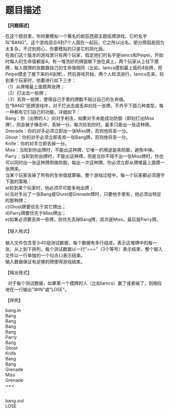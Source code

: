 # 题目描述


<p class="MsoNormal">
	<span style="font-family:宋体;"><b>【问题描述</b>】 </span> 
</p>
<p>
	<span class="MsoNormal"></span>在这个题目里，你将要模拟一个著名的疯狂西部主题纸牌游戏，它的名字叫“BANG”。这个游戏适合4到7个人围在一起玩，它之所以出名，部分原因是因为太复杂。不过别担心，你要模拟的只是它的简化版。<br/>
在我们这个版本的游戏里只有两个玩家，假定他们的名字是Iamcs和Peipei，开始时每人的生命值都是4。有一堆洗好的牌面朝下放在桌上，两个玩家从上往下摸牌，每人摸牌的张数跟自己的生命值相同（比如，Iamcs摸到最上面的4张牌，而Peipei摸走了接下来的4张牌），然后游戏开始，两个人轮流进行，Iamcs先来，轮到某个玩家时，他要进行如下三步：<br/>
（1）从牌堆最上面摸两张牌；<br/>
（2）打出去一些牌；<br/>
（3）丢弃一些牌，使得自己手里的牌数不超过自己的生命值。<br/>
在“BANG”纸牌游戏中，对于打出去或丢弃的任一张牌，不外乎下面几种类型，每一种都有它们自己的功能，详细如下：<br/>
Bang：你（出牌的人）向对手射击，如果对手未能成功防御（即刻打出Miss牌），则会被子弹击中，丢掉一分。每次轮到你时，最多只能出一张这种牌。<br/>
Grenade：你的对手必须立即出一张Miss牌，否则他将丢一分。<br/>
Ghost：你的对手必须立即丢弃一张Bang牌，否则他将丢一分。<br/>
Knife：你的对手立即丢掉一分。<br/>
Miss：当轮到你出牌时，不能出这种牌，它唯一的用途是来防御，避免中弹。<br/>
Parry：当轮到你出牌时，不能出这种牌，但是当你不得不出一张Miss牌时，你也可以同时出一张这种牌用做防御，每出一次这种牌，你必须立即从牌堆最上面摸一张牌来。<br/>
当某个玩家丢掉了所有的生命值就算输，整个游戏过程中，每一个玩家都必须遵守下面的策略：<br/>
a)轮到某个玩家时，他必须尽可能多地出牌；<br/>
b)当对手出了一张Bang或Ghost或Grenade牌时，只要他手里有，他必须出特定的那种牌；<br/>
c)Ghost牌要优先于其它牌出；<br/>
d)Parry牌要优先于Miss牌出；<br/>
e)如果必须要丢弃一些牌，则优先丢掉Bang牌，其次是Miss，最后是Parry牌。<br/>
<br/>
【输入格式】<br/>
<br/>
输入文件包含至少40组测试数据，每个数据有多行组成，表示这堆牌中的每一张，从上到下排列，每个测试数据以一行&#34;===&#34;（3个等号）表示结束，整个输入文件以一行单独的一个句点(.)表示结束。<br/>
输入数据保证有足够的牌使得游戏结束。
</p>
<p>
	【输出格式】
</p>
<p class="MsoNormal">
	  对于每个测试数据，如果第一个摸牌的人（比如Iamcs）赢了或者输了，则相应地在一行输出&#34;WIN&#34;或&#34;LOSE&#34;。
</p>
<p class="MsoNormal">
	【样例】
</p>
<p class="MsoNormal">
	bang.in<br/>
Bang<br/>
Bang<br/>
Bang<br/>
Bang<br/>
Parry<br/>
Bang<br/>
Ghost<br/>
Knife<br/>
Bang<br/>
Bang<br/>
Grenade<br/>
Miss<br/>
Grenade<br/>
===<br/>
.
</p>
<p>
	bang.out<br/>
LOSE
</p>
